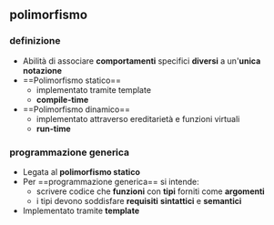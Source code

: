 ## polimorfismo
### definizione
- Abilità di associare **comportamenti** specifici **diversi** a un'**unica** **notazione**
- ==Polimorfismo statico==
	- implementato tramite template
	- **compile-time**
- ==Polimorfismo dinamico==
	- implementato attraverso ereditarietà e funzioni virtuali
	- **run-time**
### programmazione generica
- Legata al **polimorfismo statico**
- Per ==programmazione generica== si intende:
	- scrivere codice che **funzioni** con **tipi** forniti come **argomenti**
	- i tipi devono soddisfare **requisiti** **sintattici** e **semantici**
- Implementato tramite **template**
